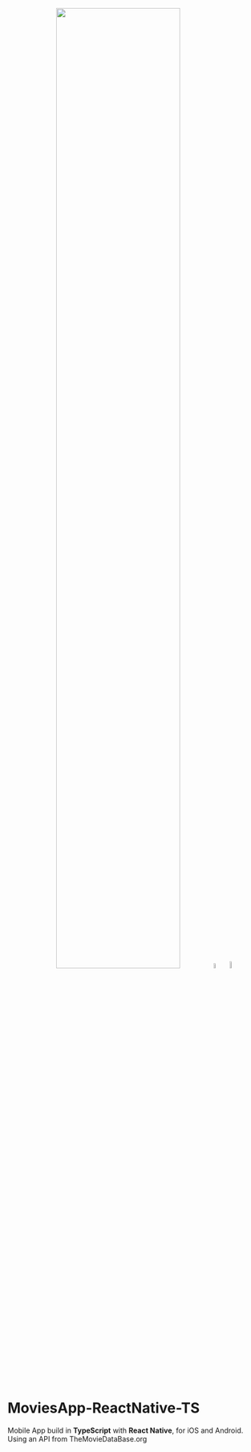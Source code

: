 
  <p align="center"> <img  src="https://i.ibb.co/Trw05r2/movies-App.png" width="70%" height="70%">
    <img src="https://raw.githubusercontent.com/kristerkari/react-native-svg-transformer/master/images/react-native-logo.png" width="5%" height="5%">
  <img src="https://upload.wikimedia.org/wikipedia/commons/thumb/4/4c/Typescript_logo_2020.svg/1200px-Typescript_logo_2020.svg.png" width="6%" height="6%">
  </p>



# MoviesApp-ReactNative-TS
 
Mobile App build in **TypeScript** with **React Native**, for iOS and Android. Using an API from TheMovieDataBase.org
